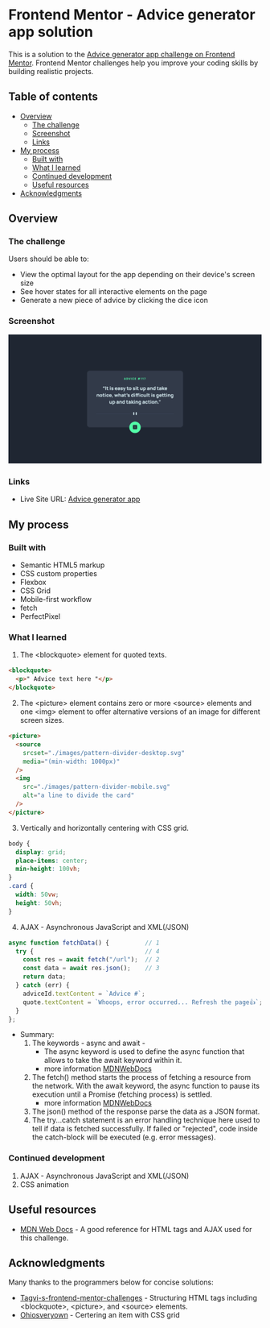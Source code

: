 # Frontend Mentor - Advice generator app solution

This is a solution to the [Advice generator app challenge on Frontend Mentor](https://www.frontendmentor.io/challenges/advice-generator-app-QdUG-13db). Frontend Mentor challenges help you improve your coding skills by building realistic projects.

## Table of contents

- [Overview](#overview)
  - [The challenge](#the-challenge)
  - [Screenshot](#screenshot)
  - [Links](#links)
- [My process](#my-process)
  - [Built with](#built-with)
  - [What I learned](#what-i-learned)
  - [Continued development](#continued-development)
  - [Useful resources](#useful-resources)
- [Acknowledgments](#acknowledgments)

## Overview

### The challenge

Users should be able to:

- View the optimal layout for the app depending on their device's screen size
- See hover states for all interactive elements on the page
- Generate a new piece of advice by clicking the dice icon

### Screenshot

![desktop advice generator app](./solution/desktop-advice-generator-app.png)

### Links

- Live Site URL: [Advice generator app](https://tsune-web.github.io/FM-advice-generator-app/)

## My process

### Built with

- Semantic HTML5 markup
- CSS custom properties
- Flexbox
- CSS Grid
- Mobile-first workflow
- fetch
- PerfectPixel

### What I learned

1. The &lt;blockquote&gt; element for quoted texts.

```html
<blockquote>
  <p>" Advice text here "</p>
</blockquote>
```

2. The &lt;picture&gt; element contains zero or more &lt;source&gt; elements and one &lt;img&gt; element to offer alternative versions of an image for different screen sizes.

```html
<picture>
  <source
    srcset="./images/pattern-divider-desktop.svg"
    media="(min-width: 1000px)"
  />
  <img
    src="./images/pattern-divider-mobile.svg"
    alt="a line to divide the card"
  />
</picture>
```

3. Vertically and horizontally centering with CSS grid.

```css
body {
  display: grid;
  place-items: center;
  min-height: 100vh;
}
.card {
  width: 50vw;
  height: 50vh;
}
```

4. AJAX - Asynchronous JavaScript and XML(/JSON)

```js
async function fetchData() {          // 1
  try {                               // 4
    const res = await fetch("/url");  // 2
    const data = await res.json();    // 3
    return data;
  } catch (err) {
    adviceId.textContent = `Advice #`;
    quote.textContent = `Whoops, error occurred... Refresh the page👍`;
  }
};
```

- Summary:
  1. The keywords - async and await - 
      - The async keyword is used to define the async function that allows to take the await keyword within it.
      - more information [MDNWebDocs](https://developer.mozilla.org/en-US/docs/Web/JavaScript/Reference/Statements/async_function)
  2. The fetch() method starts the process of fetching a resource from 
     the network. With the await keyword, the async function to pause its execution until a Promise (fetching process) is settled.
     - more information [MDNWebDocs](https://developer.mozilla.org/en-US/docs/Web/JavaScript/Reference/Statements/async_function)
  3. The json() method of the response parse the data as a JSON format.
  4. The try...catch statement is an error handling technique here used 
     to tell if data is fetched successfully. If failed or "rejected", code inside the catch-block will be executed (e.g. error messages).

### Continued development

1. AJAX - Asynchronous JavaScript and XML(/JSON)
2. CSS animation

## Useful resources

- [MDN Web Docs](https://developer.mozilla.org/en-US/) - A good reference for HTML tags and AJAX used for this challenge.

## Acknowledgments

Many thanks to the programmers below for concise solutions:

- [Tagvi-s-frontend-mentor-challenges](https://github.com/Tagvi-s-frontend-mentor-challenges/advice-generator-app-main) - Structuring HTML tags including &lt;blockquote&gt;, &lt;picture&gt;, and &lt;source&gt; elements.
- [Ohiosveryown](https://gist.github.com/ohiosveryown/deac5188b536a7fb6537cfaf3e941293) - Certering an item with CSS grid
